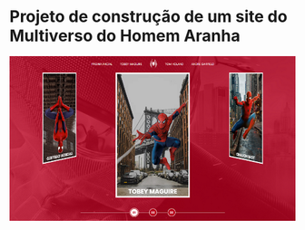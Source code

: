 # Projeto de construção de um site do Multiverso do Homem Aranha

<img src="Captura de Tela (68).png" alt="">


